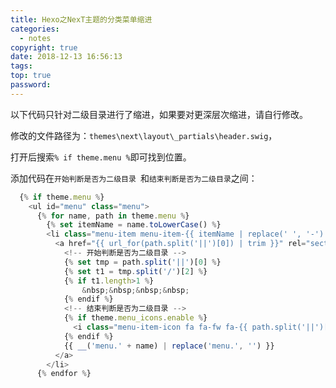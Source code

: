 ```yaml
---
title: Hexo之NexT主题的分类菜单缩进
categories:
  - notes
copyright: true
date: 2018-12-13 16:56:13
tags:
top: true
password:
---
```




以下代码只针对二级目录进行了缩进，如果要对更深层次缩进，请自行修改。

修改的文件路径为：`themes\next\layout\_partials\header.swig`，

打开后搜索`% if theme.menu %`即可找到位置。

添加代码在`开始判断是否为二级目录 `和` 结束判断是否为二级目录 `之间：

<!-- more -->

```js
  {% if theme.menu %}
    <ul id="menu" class="menu">
      {% for name, path in theme.menu %}
        {% set itemName = name.toLowerCase() %}
        <li class="menu-item menu-item-{{ itemName | replace(' ', '-') }}">
          <a href="{{ url_for(path.split('||')[0]) | trim }}" rel="section">
			<!-- 开始判断是否为二级目录 -->
			{% set tmp = path.split('||')[0] %}
			{% set t1 = tmp.split('/')[2] %}
			{% if t1.length>1 %}
				&nbsp;&nbsp;&nbsp;&nbsp;
			{% endif %}
			<!-- 结束判断是否为二级目录 -->
            {% if theme.menu_icons.enable %}
              <i class="menu-item-icon fa fa-fw fa-{{ path.split('||')[1] | trim | default('question-circle') }}"></i> <br />
            {% endif %}
            {{ __('menu.' + name) | replace('menu.', '') }}
          </a>
        </li>
      {% endfor %}
```

